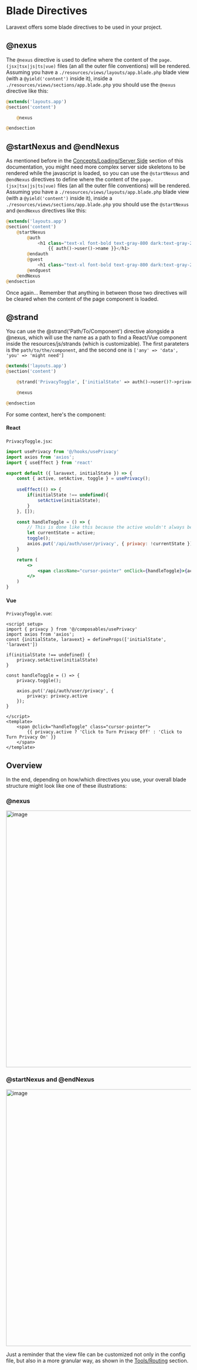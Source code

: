 # Blade Directives 

Laravext offers some blade directives to be used in your project.

## @nexus

The `@nexus` directive is used to define where the content of the `page.(jsx|tsx|js|ts|vue)` files (an all the outer file conventions) will be rendered. Assuming you have a `./resources/views/layouts/app.blade.php` blade view (with a `@yield('content')` inside it), inside a `./resources/views/sections/app.blade.php` you should use the `@nexus` directive like this:

```php
@extends('layouts.app')
@section('content')

    @nexus

@endsection
```

## @startNexus and @endNexus

As mentioned before in the [Concepts/Loading/Server Side](/concepts/file-conventions?id=server-side-blade-template) section of this documentation, you might need more complex server side skeletons to be rendered while the javascript is loaded, so you can use the `@startNexus` and `@endNexus` directives to define where the content of the `page.(jsx|tsx|js|ts|vue)` files (an all the outer file conventions) will be rendered. Assuming you have a `./resources/views/layouts/app.blade.php` blade view (with a `@yield('content')` inside it), inside a `./resources/views/sections/app.blade.php` you should use the `@startNexus` and `@endNexus` directives like this:

```php
@extends('layouts.app')
@section('content')
    @startNexus
        @auth
            <h1 class="text-xl font-bold text-gray-800 dark:text-gray-200">Welcome back,
                {{ auth()->user()->name }}</h1>
        @endauth
        @guest
            <h1 class="text-xl font-bold text-gray-800 dark:text-gray-200">Welcome, stranger</h1>
        @endguest
    @endNexus
@endsection
```

Once again... Remember that anything in between those two directives will be cleared when the content of the page component is loaded.

## @strand

You can use the @strand('Path/To/Component') directive alongside a @nexus, which will use the name as a path to find a React/Vue component inside the resources/js/strands (which is customizable). The first parateters is the `path/to/the/component`, and the second one is `['any' => 'data', 'you' => 'might need']`

```php
@extends('layouts.app')
@section('content')

    @strand('PrivacyToggle', ['initialState' => auth()->user()?->privacy ?? false])

    @nexus

@endsection
```

For some context, here's the component:

<!-- tabs:start -->

#### **React**

`PrivacyToggle.jsx`:

```jsx
import usePrivacy from '@/hooks/usePrivacy'
import axios from 'axios';
import { useEffect } from 'react'

export default ({ laravext, initialState }) => {
    const { active, setActive, toggle } = usePrivacy();
    
    useEffect(() => {
        if(initialState !== undefined){
            setActive(initialState);
        }
    }, []);

    const handleToggle = () => {
        // This is done like this because the active wouldn't always be updated immediately
        let currentState = active;
        toggle();
        axios.put('/api/auth/user/privacy', { privacy: !currentState })
    }

    return (
        <>
            <span className="cursor-pointer" onClick={handleToggle}>{active ? 'Click to Turn Privacy Off' : 'Click to Turn Privacy On'}</span>
        </>
    )
}
```

#### **Vue**

`PrivacyToggle.vue`:

```vue
<script setup>
import { privacy } from '@/composables/usePrivacy'
import axios from 'axios';
const {initialState, laravext} = defineProps(['initialState', 'laravext'])

if(initialState !== undefined) {
    privacy.setActive(initialState)
}

const handleToggle = () => {
    privacy.toggle();

    axios.put('/api/auth/user/privacy', {
        privacy: privacy.active
    });
}

</script>
<template>
    <span @click="handleToggle" class="cursor-pointer">
        {{ privacy.active ? 'Click to Turn Privacy Off' : 'Click to Turn Privacy On' }}
    </span>
</template>
```

<!-- tabs:end -->


## Overview 

In the end, depending on how/which directives you use, your overall blade structure might look like one of these illustrations:

### @nexus
<a
href="/../images/illustrations/nexus-inside-section-inside-layout.jpg" target="_blank">
<img src="/../images/illustrations/nexus-inside-section-inside-layout.jpg" alt="image" style="width: 700px"/>
</a>

### @startNexus and @endNexus
<a
href="/../images/illustrations/start-and-end-nexus-inside-section-inside-layout.jpg" target="_blank">
<img src="/../images/illustrations/start-and-end-nexus-inside-section-inside-layout.jpg" alt="image" style="width: 700px"/>
</a>

Just a reminder that the view file can be customized not only in the config file, but also in a more granular way, as shown in the [Tools/Routing](/tools/routing) section.
